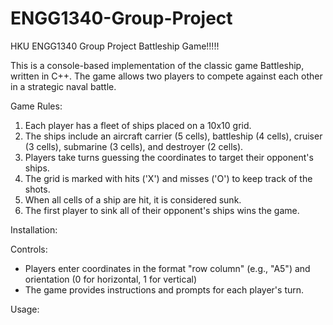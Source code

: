 # ENGG1340-Group-Project
HKU ENGG1340 Group Project
Battleship Game!!!!!

This is a console-based implementation of the classic game Battleship, written in C++.  The game allows two players to compete against each other in a strategic naval battle.

Game Rules:
1.  Each player has a fleet of ships placed on a 10x10 grid.
2.  The ships include an aircraft carrier (5 cells), battleship (4 cells), cruiser (3 cells), submarine (3 cells), and destroyer (2 cells).
3.  Players take turns guessing the coordinates to target their opponent's ships.
4.  The grid is marked with hits ('X') and misses ('O') to keep track of the shots.
5.  When all cells of a ship are hit, it is considered sunk.
6.  The first player to sink all of their opponent's ships wins the game.

Installation:


Controls:
- Players enter coordinates in the format "row column" (e.g., "A5") and orientation (0 for horizontal, 1 for vertical)
- The game provides instructions and prompts for each player's turn.

Usage:
